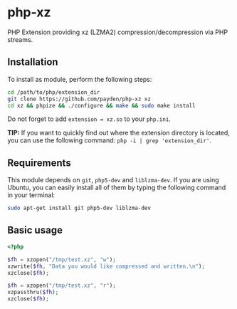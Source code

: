 php-xz
======

PHP Extension providing xz (LZMA2) compression/decompression via PHP streams.

## Installation

To install as module, perform the following steps:

```bash
cd /path/to/php/extension_dir
git clone https://github.com/payden/php-xz xz
cd xz && phpize && ./configure && make && sudo make install
```

Do not forget to add `extension = xz.so` to your `php.ini`.

__TIP:__ If you want to quickly find out where the extension directory is located, you can use the following command: `php -i | grep 'extension_dir'`.

## Requirements

This module depends on `git`, `php5-dev` and `liblzma-dev`. If you are using Ubuntu, you can easily install all of them by typing the following command in your terminal:

```bash
sudo apt-get install git php5-dev liblzma-dev
```

## Basic usage

```php
<?php

$fh = xzopen("/tmp/test.xz", "w");
xzwrite($fh, "Data you would like compressed and written.\n");
xzclose($fh);

$fh = xzopen("/tmp/test.xz", "r");
xzpassthru($fh);
xzclose($fh);
```
